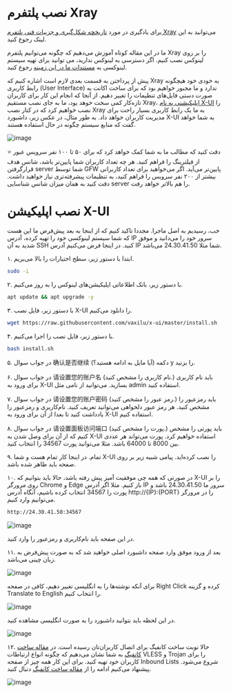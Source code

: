 # نصب پلتفرم Xray 
برای یادگیری در مورد [تاریخچه شکل‌گیری و جزییات فنی پلتفرم Xray](https://github.com/iranxray/hope#%D9%BE%D9%84%D8%AA%D9%81%D8%B1%D9%85-xray) می‌توانید به این لینک رجوع کنید.

ما در این مقاله کوتاه آموزش می‌دهیم که چگونه می‌توانیم پلتفرم Xray را بر روی لینوکس نصب کنیم. اگر دسترسی به لینوکس ندارید، می توانید برای تهیه سیستم لینوکسی به [مستندات ما در این زمینه](https://github.com/iranxray/hope/blob/main/buy-server.md) رجوع کنید.

پیش از پرداختن به قسمت بعدی لازم است اشاره کنیم که Xray به خودی خود هیچگونه رابط کاربری (User Interface) ندارد و ما مجبور خواهیم بود که برای ساخت اکانت به صورت دستی فایل‌های تنظیمات را تغییر دهیم. از آنجا که انجام این کار برای کاربران تازه‌کار کمی سخت خوهد بود، ما به جای نصب مستقیم Xray، [اپلیکیشنی به نام X-UI](https://github.com/vaxilu/x-ui) را نصب خواهیم کرد که در کنار نصب Xray به ما یک رابط کاربری بسیار راحت برای مدیریت کاربران خواهد داد. به طور مثال، در عکس زیر، داشبورد X-UI به شما خواهد گفت که منابع سیستم چگونه در حال استفاده هستند.

![image](https://user-images.githubusercontent.com/118040490/201552920-ed6eca0d-b89c-47ee-a4b3-c65a0b36b90a.png)

⭐ دقت کنید که مطالب ما به شما کمک خواهد کرد که برای ۵۰ تا ۱۰۰ نفر سرویس عبور از فیلترینگ را فراهم کنید. هر چه تعداد کاربران شما پایین‌تر باشد، شانس هدف‌ قرارگرفتن server شما توسط GFW‌ پایین‌تر می‌آید. اگر می‌خواهید برای تعداد کاربرانی بیشتر از ۲۰۰ نفر سرویس را فراهم کنید، به تنظیمات پیشرفته‌تری نیاز خواهید داشت. دقت کنید به همان میزان شانس شناسایی server را هم بالا‌تر خواهد رفت. 

# نصب اپلیکیشن X-UI
خب، رسیدیم به اصل ماجرا. مجددا تاکید کنیم که از اینجا به بعد پیش‌فرض ما این هست که شما سیستم لینوکسی خود را تهیه کرده، آدرس IP سرور خود را می‌دانید و موفق شدید به آن SSH کنید. در اینجا فرض می‌کنیم آدرس IP شما مثلا 24.30.41.50 می‌باشد.

۱. ابتدا با دستور زیر، سطح اختیارات را بالا می‌بریم.

```bash
sudo -i
```


۲. با دستور زیر، بانک اطلاعاتی اپلیکیشن‌های لینوکس را به روز می‌کنیم.



```bash
apt update && apt upgrade -y
```


۳. با دستور زیر، فایل نصب X-UI را دانلود می‌کنیم.


```bash
wget https://raw.githubusercontent.com/vaxilu/x-ui/master/install.sh
```


۴. با دستور زیر، فایل نصب را اجرا می‌کنیم.


```bash
bash install.sh
```

۵. در جواب سوال 确认是否继续 (آیا مایل به ادامه هستید؟) دکمه y را بزنید.

۶. در جواب سوال 请设置您的账户名 (نام کاربری را مشخص کنید.) باید نام کاربری برای ورود به X-UI بسازید. می‌توانید از نامی مثل admin استفاده کنید.

۷. در جواب سوال 请设置您的账户密码 (رمز عبور را مشخص کنید.) باید رمزعبور را مشخص کنید. هر رمز عبور دلخواهی می‌توانید تعریف کنید. نام‌کاربری و رمزعبور را یادداشت کنید تا بعدا از آن برای ورود به X-UI استفاده کنیم.

۸. در جواب سوال 请设置面板访问端口 (پورت را مشخص کنید.) باید پورتی را مشخص کنیم که از آن برای وصل شدن به X-UI استفاده خواهیم کرد. پورت می‌تواند هر عددی بین 8000 تا 64000 باشد. مثلا می‌توانید پورت 34567 را انتخاب کنید.

۹. تمام. در اینجا کار تمام هست و شما X-UI را نصب کرده‌اید. پیامی شبیه زیر بر روی صفحه باید ظاهر شده باشد.

۱۰. در صورتی که همه چی موفقیت آمیز پیش‌ رفته باشد، حالا باید بتوانیم که X-UI را بر روی مرورگر Chrome و Edge باز کنیم. مثلا اگر آدرس IP سرور ما 24.30.41.50 باشد و پورت را 34567 انتخاب کرده باشیم، آنگاه آدرس http://{IP}:{PORT} را در مرورگر می‌توانیم وارد کنیم.



```bash
http://24.30.41.50:34567
```

![image](https://user-images.githubusercontent.com/118040490/201567547-86a55d6f-7b07-4d0a-848a-0938320e7314.png)

در این صفحه باید نام‌کاربری و رمزعبور را وارد کنید.

۱۱. بعد از ورود موفق وارد صفحه داشبورد اصلی خواهید شد که به صورت پیش‌فرض به زبان چینی می‌باشد.

![image](https://user-images.githubusercontent.com/118040490/201567723-52f3385d-f131-4ae4-81b5-8f2fc28caab7.png)


برای آنکه نوشته‌ها را به انگلیسی تغییر دهیم، کافی در صفحه Right Click کرده و گزینه Translate to English را انتخاب کنیم.

![image](https://user-images.githubusercontent.com/118040490/201567845-434ba7f5-e0e9-44f1-978a-ee994bc1017f.png)

در این لحظه باید بتوانید داشبورد را به صورت انگلیسی مشاهده کنید.

![image](https://user-images.githubusercontent.com/118040490/201567949-66812f72-e568-4eed-932f-96f4a74e0204.png)

۱۲. حالا نوبت ساخت کانفیگ برای اتصال کاربران‌تان رسیده است. در [مقاله ساخت کانفیگ]() به شما نشان می‌دهیم که چگونه انواع ارتباطات VLESS و Trojan را برای کاربران خود تهیه کنید. برای این‌ کار همه چیز از صفحه Inbound Lists شروع می‌شود. پیشنهاد می‌کنیم ادامه را از [مقاله ساخت کانفیگ](https://github.com/iranxray/hope/blob/main/create-configs.md) دنبال کنید.

![image](https://user-images.githubusercontent.com/118040490/201568313-6e9e9eb5-4a09-4144-898c-6f4dc48ef44a.png)
